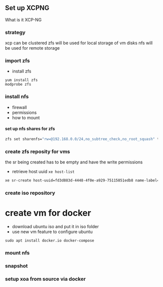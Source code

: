 ## Set up XCPNG
What is it XCP-NG

### strategy
xcp can be clustered
zfs will be used for local storage of vm disks
nfs will be used for remote storage

### import zfs
* install zfs

```
yum install zfs
modprobe zfs
```

### install nfs
* firewall
* permissions
* how to mount

#### set up nfs shares for zfs
```bash
zfs set sharenfs="rw=@192.168.0.0/24,no_subtree_check,no_root_squash" tank/appdata" tank/media
```

### create zfs reposity for vms
the sr being created has to be empty and have the write permissions
* retrieve host uuid
`xe host-list`

```bash
xe sr-create host-uuid=fd3d883d-4448-4f0e-a929-75115851edb8 name-label=gimli-zfs-vms type=file other-config:o_direct=false device-config:location=/tank/vms
```

### create iso repository

# create vm for docker
* download ubuntu iso and put it in iso folder
* use new vm feature to configure ubuntu

```
sudo apt install docker.io docker-compose
```

### mount nfs

### snapshot

### setup xoa from source via docker
